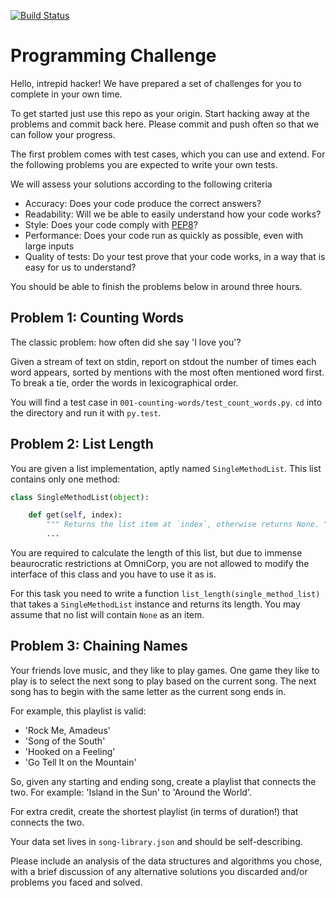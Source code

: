 [![Build Status](https://travis-ci.org/shipperizer/crowdscores.svg?branch=master)](https://travis-ci.org/shipperizer/crowdscores)

# Programming Challenge

Hello, intrepid hacker! We have prepared a set of challenges for you to complete
in your own time.

To get started just use this repo as your origin. Start hacking away at the
problems and commit back here. Please commit and push often so that we can
follow your progress.

The first problem comes with test cases, which you can use and extend. For the
following problems you are expected to write your own tests.

We will assess your solutions according to the following criteria

+ Accuracy: Does your code produce the correct answers?
+ Readability: Will we be able to easily understand how your code works?
+ Style: Does your code comply with
[PEP8](https://www.python.org/dev/peps/pep-0008/)?
+ Performance: Does your code run as quickly as possible, even with large
inputs
+ Quality of tests: Do your test prove that your code works, in a way that is
easy for us to understand?

You should be able to finish the problems below in around three hours.


## Problem 1: Counting Words

The classic problem: how often did she say 'I love you'?

Given a stream of text on stdin, report on stdout the number of times each word
appears, sorted by mentions with the most often mentioned word first. To break a
tie, order the words in lexicographical order.

You will find a test case in `001-counting-words/test_count_words.py`. `cd` into
the directory and run it with `py.test`.


## Problem 2: List Length

You are given a list implementation, aptly named `SingleMethodList`. This list
contains only one method:

```python
class SingleMethodList(object):

    def get(self, index):
        """ Returns the list item at `index`, otherwise returns None. """
        ...
```

You are required to calculate the length of this list, but due to immense
beaurocratic restrictions at OmniCorp, you are not allowed to modify the
interface of this class and you have to use it as is.

For this task you need to write a function `list_length(single_method_list)`
that takes a `SingleMethodList` instance and returns its length. You
may assume that no list will contain `None` as an item.



## Problem 3: Chaining Names

Your friends love music, and they like to play games. One game they like to play
is to select the next song to play based on the current song. The next song has
to begin with the same letter as the current song ends in.

For example, this playlist is valid:

+ 'Rock Me, Amadeus'
+ 'Song of the South'
+ 'Hooked on a Feeling'
+ 'Go Tell It on the Mountain'

So, given any starting and ending song, create a playlist that connects the two.
For example: 'Island in the Sun' to 'Around the World'.

For extra credit, create the shortest playlist (in terms of duration!) that
connects the two.

Your data set lives in `song-library.json` and should be self-describing.

Please include an analysis of the data structures and algorithms you chose, with
a brief discussion of any alternative solutions you discarded and/or problems
you faced and solved.
